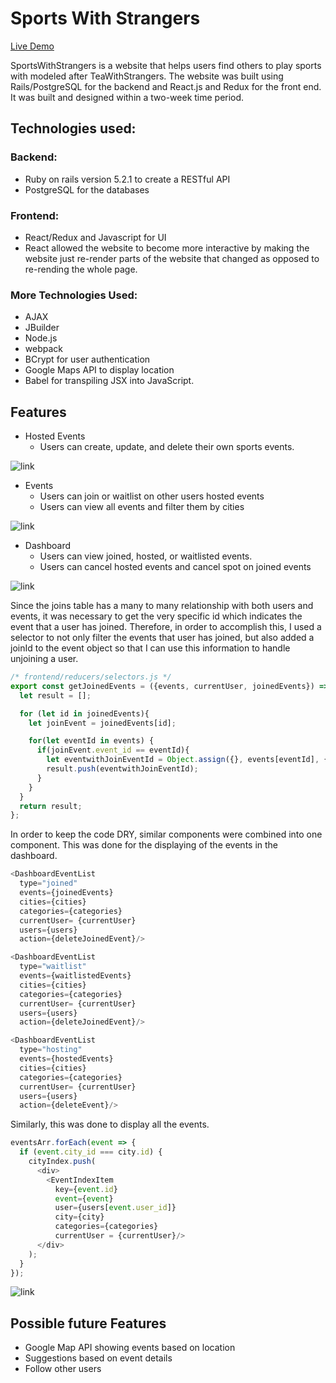 # Sports With Strangers


[Live Demo](https://exercise-with-strangers.herokuapp.com/#/)

SportsWithStrangers is a website that helps users find others to play sports with modeled after TeaWithStrangers. The website was built using Rails/PostgreSQL for the backend and React.js and Redux for the front end. It was built and designed within a two-week time period.

## Technologies used:
### Backend:
  * Ruby on rails version 5.2.1 to create a RESTful API
  * PostgreSQL for the databases

### Frontend:
  * React/Redux and Javascript for UI
  * React allowed the website to become more interactive by making the website just re-render parts of the website that changed as opposed to re-rending the whole page.

### More Technologies Used:
* AJAX
* JBuilder
* Node.js
* webpack
* BCrypt for user authentication
* Google Maps API to display location
* Babel for transpiling JSX into JavaScript.

## Features
* Hosted Events
  * Users can create, update, and delete their own sports events.

![link](readme-images/hosted-event.png)

* Events
  * Users can join or waitlist on other users hosted events
  * Users can view all events and filter them by cities

![link](readme-images/event-index.png)

* Dashboard
  * Users can view joined, hosted, or waitlisted events.
  * Users can cancel hosted events and cancel spot on joined events

![link](readme-images/dashboards.png)

 Since the joins table has a many to many relationship with both users and events, it was necessary to get the very specific id which indicates the event that a user has joined. Therefore, in order to accomplish this, I used a selector to not only filter the events that user has joined, but also added a joinId to the event object so that I can use this information to handle unjoining a user.

 ```js
 /* frontend/reducers/selectors.js */
 export const getJoinedEvents = ({events, currentUser, joinedEvents}) => {
   let result = [];

   for (let id in joinedEvents){
     let joinEvent = joinedEvents[id];

     for(let eventId in events) {
       if(joinEvent.event_id == eventId){
         let eventwithJoinEventId = Object.assign({}, events[eventId], {joinId: id});
         result.push(eventwithJoinEventId);
       }
     }
   }
   return result;
 };
```

In order to keep the code DRY, similar components were combined into one component. This was done for the displaying of the events in the dashboard.

``` js
<DashboardEventList
  type="joined"
  events={joinedEvents}
  cities={cities}
  categories={categories}
  currentUser= {currentUser}
  users={users}
  action={deleteJoinedEvent}/>

<DashboardEventList
  type="waitlist"
  events={waitlistedEvents}
  cities={cities}
  categories={categories}
  currentUser= {currentUser}
  users={users}
  action={deleteJoinedEvent}/>

<DashboardEventList
  type="hosting"
  events={hostedEvents}
  cities={cities}
  categories={categories}
  currentUser= {currentUser}
  users={users}
  action={deleteEvent}/>
```
Similarly, this was done to display all the events.

```js
eventsArr.forEach(event => {
  if (event.city_id === city.id) {
    cityIndex.push(
      <div>
        <EventIndexItem
          key={event.id}
          event={event}
          user={users[event.user_id]}
          city={city}
          categories={categories}
          currentUser = {currentUser}/>
      </div>
    );
  }
});
```
![link](readme-images/event-display.png)

## Possible future Features

* Google Map API showing events based on location
* Suggestions based on event details
* Follow other users
